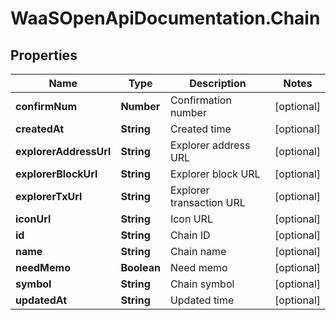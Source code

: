 # WaaSOpenApiDocumentation.Chain

## Properties

Name | Type | Description | Notes
------------ | ------------- | ------------- | -------------
**confirmNum** | **Number** | Confirmation number | [optional] 
**createdAt** | **String** | Created time | [optional] 
**explorerAddressUrl** | **String** | Explorer address URL | [optional] 
**explorerBlockUrl** | **String** | Explorer block URL | [optional] 
**explorerTxUrl** | **String** | Explorer transaction URL | [optional] 
**iconUrl** | **String** | Icon URL | [optional] 
**id** | **String** | Chain ID | [optional] 
**name** | **String** | Chain name | [optional] 
**needMemo** | **Boolean** | Need memo | [optional] 
**symbol** | **String** | Chain symbol | [optional] 
**updatedAt** | **String** | Updated time | [optional] 


